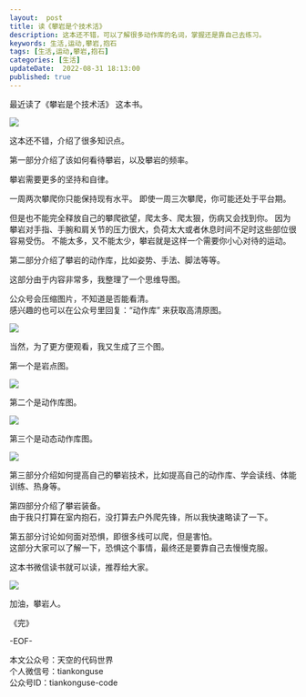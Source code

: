 ```yaml
---   
layout:  post  
title: 读《攀岩是个技术活》
description: 这本还不错，可以了解很多动作库的名词，掌握还是靠自己去练习。  
keywords: 生活,运动,攀岩,抱石 
tags: [生活,运动,攀岩,抱石]    
categories: [生活]  
updateDate:  2022-08-31 18:13:00  
published: true  
---  
```



最近读了《攀岩是个技术活》 这本书。  


![](https://res2022.tiankonguse.com/images/2022/08/31/001.png)



这本还不错，介绍了很多知识点。  



第一部分介绍了该如何看待攀岩，以及攀岩的频率。  


攀岩需要更多的坚持和自律。  


一周两次攀爬你只能保持现有水平。
即使一周三次攀爬，你可能还处于平台期。


但是也不能完全释放自己的攀爬欲望，爬太多、爬太狠，伤病又会找到你。
因为攀岩对手指、手腕和肩关节的压力很大，负荷太大或者休息时间不足时这些部位很容易受伤。
不能太多，又不能太少，攀岩就是这样一个需要你小心对待的运动。




第二部分介绍了攀岩的动作库，比如姿势、手法、脚法等等。  


这部分由于内容非常多，我整理了一个思维导图。  


公众号会压缩图片，不知道是否能看清。  
感兴趣的也可以在公众号里回复：“动作库” 来获取高清原图。  


![](https://res2022.tiankonguse.com/images/2022/08/31/002.png)



当然，为了更方便观看，我又生成了三个图。  


第一个是岩点图。



![](https://res2022.tiankonguse.com/images/2022/08/31/004.png)


第二个是动作库图。


![](https://res2022.tiankonguse.com/images/2022/08/31/005.png)


第三个是动态动作库图。  


![](https://res2022.tiankonguse.com/images/2022/08/31/006.png)





第三部分介绍如何提高自己的攀岩技术，比如提高自己的动作库、学会读线、体能训练、热身等。  



第四部分介绍了攀岩装备。  
由于我只打算在室内抱石，没打算去户外爬先锋，所以我快速略读了一下。  


第五部分讨论如何面对恐惧，即很多线可以爬，但是害怕。  
这部分大家可以了解一下，恐惧这个事情，最终还是要靠自己去慢慢克服。    




这本书微信读书就可以读，推荐给大家。  


![](https://res2022.tiankonguse.com/images/2022/08/31/003.png)




加油，攀岩人。  


《完》  


-EOF-  



本文公众号：天空的代码世界  
个人微信号：tiankonguse  
公众号ID：tiankonguse-code  
  

